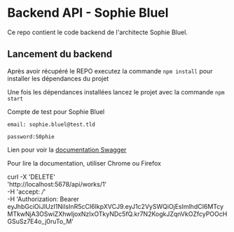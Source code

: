 # Backend API - Sophie Bluel

Ce repo contient le code backend de l'architecte Sophie Bluel. 

## Lancement du backend

Après avoir récupéré le REPO executez la commande `npm install` pour installer les dépendances du projet

Une fois les dépendances installées lancez le projet avec la commande `npm start`

Compte de test pour Sophie Bluel

```
email: sophie.bluel@test.tld

password:S0phie  
```
Lien pour voir la
[documentation Swagger](http://localhost:5678/api-docs/)

Pour lire la documentation, utiliser Chrome ou Firefox

curl -X 'DELETE' \
  'http://localhost:5678/api/works/1' \
  -H 'accept: */*' \
  -H 'Authorization: Bearer eyJhbGciOiJIUzI1NiIsInR5cCI6IkpXVCJ9.eyJ1c2VySWQiOjEsImlhdCI6MTcyMTkwNjA3OSwiZXhwIjoxNzIxOTkyNDc5fQ.kr7N2KogkJZqnVkOZfcyPOOcHGSuSz7E4o_j0ruTo_M'
